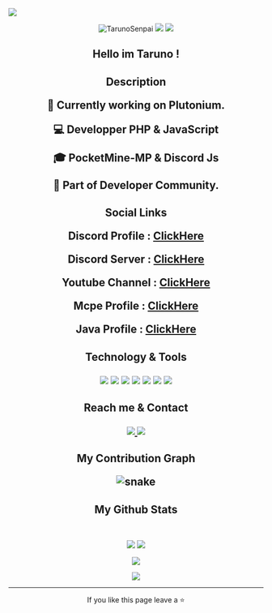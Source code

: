 <p align="center">
 
</p align="center">
<img src="https://wallpapercave.com/wp/wp6490795.png" />

<p align="center">
 
 <img src="https://komarev.com/ghpvc/?username=skilozz&label=Profile%20views&color=00C301&style=flat" alt="TarunoSenpai" />
 <img src="https://badges.pufler.dev/repos/TarunoSenpai"/>
 <img src="https://badges.pufler.dev/commits/monthly/TarunoSenpai" />

 <h2 align="center">Hello im Taruno !</p>

<h2 align="center">Description</p>

</p>

:telescope: Currently working on Plutonium.</p>
:computer: Developper PHP & JavaScript</p>
:mortar_board: PocketMine-MP & Discord Js</p>
:gem: Part of Developer Community.</p>

<h2 align="center">Social Links</p>

</p>

Discord Profile : [ClickHere](https://discord.bio/Taruno)</p>
Discord Server : [ClickHere](https://discord.gg/Q3MzGZk)</p>
Youtube Channel : [ClickHere](https://www.youtube.com/channel/UCoHPBUQQq6ARChqOMEx6c5Q)</p>
Mcpe Profile : [ClickHere](https://xboxgamertag.com/search/TarunoMC)</p>
Java Profile : [ClickHere](https://fr.namemc.com/profile/Taruno.2)</p>

<h2 align="center">Technology & Tools</p>

<p align="center">
<img src="https://img.shields.io/badge/-php-purple?style=flat-square&logo=php"/>
<img src="https://img.shields.io/badge/-javascript-yellow?style=flat-square&logo=javascript"/>
<img src="https://img.shields.io/badge/-Nodejs-black?style=flat-square&logo=Node.js"/>
<img src="https://img.shields.io/badge/-GitHub-black?style=flat-square&logo=github"/>
<img src="https://img.shields.io/badge/-visualstudiocode-blue?style=flat-square&logo=visualstudiocode"/>
<img src="https://img.shields.io/badge/-discord-blue?style=flat-square&logo=discord"/>
<img src="https://img.shields.io/badge/-PocketMineMP-blue?style=flat-square&logo=pocketmine"/>
</p>

<h2 align="center">Reach me & Contact</p>

<p align="center">
<a href="mailto: contact.taruno@gmail.com">
 <img src="https://img.shields.io/badge/-Taruno-c14438?style=flat-square&logo=Gmail&logoColor=white&link=mailto:contact.taruno@gmail.com"/>
</a>
 <a href="https://discords.com/bio/p/taruno">
<img src="https://img.shields.io/badge/-Taruno-blue?style=flat-square&logo=discord"/>
</a>
</p>

<h2 align="center">
  My Contribution Graph
<p align="center">
  <img src="https://github.com/ritik307/ritik307/raw/output/github-contribution-grid-snake.svg" alt="snake"></center>
</p>

<h2 align="center">
  My Github Stats
</h2>
 
<br>

<p align = "center">
  <img  src = "https://github-readme-stats.vercel.app/api?username=TarunoSenpai&show_icons=true&theme=radical&line_height=27">
  <img src = "https://github-readme-stats.vercel.app/api/top-langs/?username=TarunoSenpai&hide=html,css,java,shaderlab,kotlin,hlsl&theme=radical">
</p>

<p align = "center">
 <img  src="https://github-readme-streak-stats.herokuapp.com/?user=TarunoSenpai&show_icons=true&locale=en&layout=compact&theme=radical&line_height=0" />
</p> 

<p align = "center">
 <img src="https://activity-graph.herokuapp.com/graph?username=TarunoSenpai&theme=redical">
</p> 
<hr>
<p align="center">If you like this page leave a ⭐</p>
